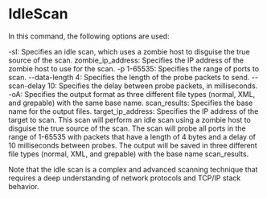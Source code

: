 # IdleScan
In this command, the following options are used:

-sI: Specifies an idle scan, which uses a zombie host to disguise the true source of the scan.
zombie_ip_address: Specifies the IP address of the zombie host to use for the scan.
-p 1-65535: Specifies the range of ports to scan.
--data-length 4: Specifies the length of the probe packets to send.
--scan-delay 10: Specifies the delay between probe packets, in milliseconds.
-oA: Specifies the output format as three different file types (normal, XML, and grepable) with the same base name.
scan_results: Specifies the base name for the output files.
target_ip_address: Specifies the IP address of the target to scan.
This scan will perform an idle scan using a zombie host to disguise the true source of the scan. The scan will probe all ports in the range of 1-65535 with packets that have a length of 4 bytes and a delay of 10 milliseconds between probes. The output will be saved in three different file types (normal, XML, and grepable) with the base name scan_results.

Note that the idle scan is a complex and advanced scanning technique that requires a deep understanding of network protocols and TCP/IP stack behavior.
